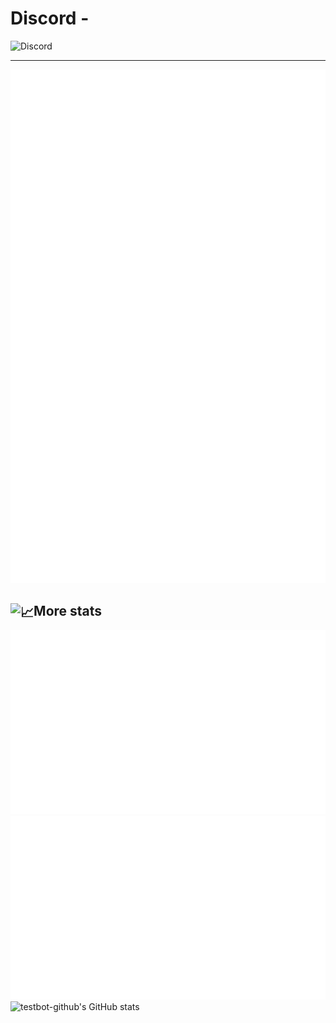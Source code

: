 # Discord - 
<!-- Fun fact - your sus 😳 -->

![Discord](https://discord.c99.nl/widget/theme-3/820142398935793685.png)
<hr>

![Metrics](https://github.com/testbot-github/testbot-github/blob/main/github-metrics.svg)

## <img alt="📈" src="https://twemoji.maxcdn.com/v/13.1.0/72x72/1f4c8.png" height="28px" align="left" /> More stats
![](https://github.com/testbot-github/github-stats/blob/master/generated/overview.svg)
![](https://github.com/testbot-github/github-stats/blob/master/generated/languages.svg)
![testbot-github's GitHub stats](https://github-readme-stats.vercel.app/api?username=testbot-github&bg_color=22272e&border_color=444c56&text_color=adbac7&show_icons=true&title_color=e72c2b&icon_color=ff565a)
